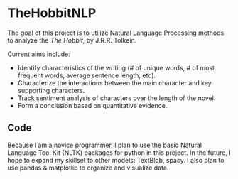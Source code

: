 # TheHobbitNLP

The goal of this project is to utilize Natural Language Processing methods to analyze the *The Hobbit*, by J.R.R. Tolkein.

Current aims include:
* Identify characteristics of the writing (# of unique words, # of most frequent words, average sentence length, etc).
* Characterize the interactions between the main character and key supporting characters.
* Track sentiment analysis of characters over the length of the novel.
* Form a conclusion based on quantitative evidence.

## Code

Because I am a novice programmer, I plan to use the basic Natural Language Tool Kit (NLTK) packages for python in this project. In the future, I hope to expand my skillset to other models: TextBlob, spacy. I also plan to use pandas & matplotlib to organize and visualize data.
